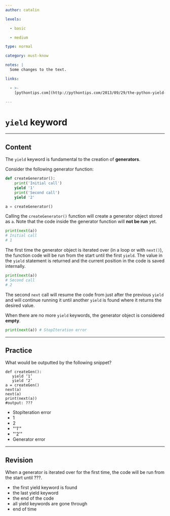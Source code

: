 ```yaml
---
author: catalin

levels:

  - basic

  - medium

type: normal

category: must-know

notes: |
  Some changes to the text.

links:

  - >-
    [pythontips.com](http://pythontips.com/2013/09/29/the-python-yield-keyword-explained/){website}

---
```

# `yield` keyword

---
## Content

The `yield` keyword is fundamental to the creation of **generators**.


Consider the following generator function:
```python
def createGenerator():
    print('Initial call')
    yield '1'
    print('Second call')
    yield '2'

a = createGenerator()

```
Calling the `createGenerator()` function will create a generator object stored as `a`. Note that the code inside the generator function will **not be run** yet.
```python
print(next(a)) 
# Initial call
# 1
```

The first time the generator object is iterated over (in a loop or with `next()`), the function code will be run from the start until the first `yield`. The value in the `yield` statement is returned and the current position in the code is saved internally.
```python
print(next(a))
# Second call
# 2
```
The second `next` call will resume the code from just after the previous `yield` and will continue running it until another `yield` is found where it returns the desired value.

When there are no more `yield` keywords, the generator object is considered **empty**.
```python
print(next(a)) # StopIteration error

```

---
## Practice

What would be outputted by the following snippet?
```
def createGen():
   yield ‘1’
   yield ‘2’
a = createGen()
next(a)
next(a)
print(next(a))
#output: ???
```

* StopIteration error
* 1 
* 2 
* "'1'"
* "'2'"
* Generator error

---
## Revision

When a generator is iterated over for the first time, the code will be run from the start until ???.

* the first yield keyword is found
* the last yield keyword
* the end of the code
* all yield keywords are gone through
* end of time